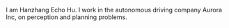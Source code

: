 I am Hanzhang Echo Hu. I work in the autonomous driving company Aurora Inc, on perception and planning problems. 
